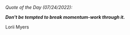 *Quote of the Day (07/24/2022):*

_**Don't be tempted to break momentum-work through it.**_

Lorii Myers